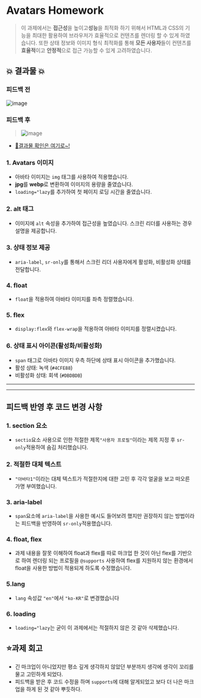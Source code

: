 # Avatars Homework

> 이 과제에서는 **접근성**을 높이고**성능**을 최적화 하기 위해서 HTML과 CSS의 기능을 최대한 활용하여 브라우저가 효율적으로 컨텐츠를 렌더링 할 수 있게 하였습니다. 또한 상태 정보와 이미지 형식 최적화를 통해 **모든 사용자**들이 컨텐츠를 **효율적**이고 **안정적**으로 접근 가능할 수 있게 고려하였습니다.

## 💥 결과물 💥
### 피드백 전
![image](https://github.com/user-attachments/assets/3723a46e-7de8-45fd-bb01-8ae4894a1ca1)
### 피드백 후 
>![image](https://github.com/user-attachments/assets/9c950762-2b56-455d-9ea3-a528f149b269)

- [🔎결과물 확인은 여기로~!](https://sungwoo00.github.io/homework/avatars/avatars.html)


### 1. Avatars 이미지

- 아바타 이미지는 `img` 태그를 사용하여 적용했습니다.
- **jpg**를 **webp**로 변환하여 이미지의 용량을 줄였습니다.
- `loading="lazy`를 추가하여 첫 페이지 로딩 시간을 줄였습니다.

### 2. alt 태그

- 이미지에 `alt` 속성을 추가하여 접근성을 높였습니다. 스크린 리더를 사용하는 경우 설명을 제공합니다.

### 3. 상태 정보 제공

- `aria-label`, `sr-only`를 통해서 스크린 리더 사용자에게 활성화, 비활성화 상태를 전달합니다.

### 4. float

- `float`을 적용하여 아바타 이미지를 좌측 정렬했습니다.

### 5. flex

- `display:flex`와 `flex-wrap`을 적용하여 아바타 이미지를 정렬시켰습니다.

### 6. 상태 표시 아이콘(활성화/비활성화)

- `span` 태그로 아바타 이미지 우측 하단에 상태 표시 아이콘을 추가했습니다.
- 활성 상태: 녹색 (`#4CFE88`)
- 비활성화 상태: 회색 (`#DBDBDB`)

--------
--------

## 피드백 반영 후 코드 변경 사항

### 1. section 요소

- `sectio`요소 사용으로 인한 적절한 제목`"사용자 프로필"`이라는 제목 지정 후 `sr-only`적용하여 숨김 처리했습니다.

### 2. 적절한 대체 텍스트 

- `"아바타1"`이라는 대체 텍스트가 적절한지에 대한 고민 후 각각 얼굴을 보고 떠오른 가명 부여했습니다.

### 3. aria-label 

- `span`요소에 `aria-label`을 사용한 예시도 들어보려 했지만 권장하지 않는 방법이라는 피드백을 반영하여 `sr-only`적용했습니다.

### 4. float, flex

- 과제 내용을 잘못 이해하여 float과 flex를 따로 마크업 한 것이 아닌 flex를 기반으로 하여 렌더링 되는 프로필을 `@supports` 사용하여 flex를 지원하지 않는 환경에서 float을 사용한 방법이 적용되게 하도록 수정했습니다.

### 5.lang

- `lang` 속성값 `"en"`에서 `"ko-KR"`로 변경했습니다

### 6. loading

- `loading="lazy`는 굳이 이 과제에서는 적절하지 않은 것 같아 삭제했습니다.

## ⭐️과제 회고

- 긴 마크업이 아니었지만 평소 깊게 생각하지 않았던 부분까지 생각에 생각이 꼬리를 물고 고민하게 되었다.
- 피드백을 받은 후 코드 수정을 하며 `supports`에 대해 알게되었고 보다 더 나은 마크업을 하게 된 것 같아 뿌듯하다.

